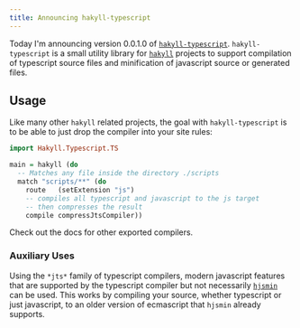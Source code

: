 ```yaml
---
title: Announcing hakyll-typescript
---
```


Today I'm announcing version 0.0.1.0 of
[`hakyll-typescript`](http://hackage.haskell.org/package/hakyll-typescript).
`hakyll-typescript` is a small utility library for
[`hakyll`](http://hackage.haskell.org/package/hakyll) projects to support
compilation of typescript source files and minification of javascript source
or generated files.

## Usage

Like many other `hakyll` related projects, the goal with `hakyll-typescript`
is to be able to just drop the compiler into your site rules:


```haskell
import Hakyll.Typescript.TS

main = hakyll (do
  -- Matches any file inside the directory ./scripts
  match "scripts/**" (do
    route   (setExtension "js")
    -- compiles all typescript and javascript to the js target
    -- then compresses the result
    compile compressJtsCompiler))
```

Check out the docs for other exported compilers.

### Auxiliary Uses

Using the `*jts*` family of typescript compilers, modern javascript features
that are supported by the typescript compiler but not necessarily
[`hjsmin`](http://hackage.haskell.org/package/hjsmin) can be used. This works
by compiling your source, whether typescript or just javascript, to an older
version of ecmascript that `hjsmin` already supports.
